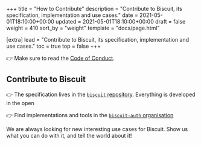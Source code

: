 +++
title = "How to Contribute"
description = "Contribute to Biscuit, its specification, implementation and use cases."
date = 2021-05-01T18:10:00+00:00
updated = 2021-05-01T18:10:00+00:00
draft = false
weight = 410
sort_by = "weight"
template = "docs/page.html"

[extra]
lead = "Contribute to Biscuit, its specification, implementation and use cases."
toc = true
top = false
+++

👉 Make sure to read the [Code of Conduct](../code-of-conduct/).

## Contribute to Biscuit

👉 The specification lives in the [`biscuit` repository](https://github.com/biscuit-auth/biscuit).
Everything is developed in the open

👉 Find implementations and tools in the [`biscuit-auth` organisation](https://github.com/biscuit-auth)

We are always looking for new interesting use cases for Biscuit. Show us what you can do with it,
and tell the world about it!

